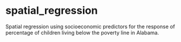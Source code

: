 # spatial_regression
Spatial regression using socioeconomic predictors for the response of percentage of children living below the poverty line in Alabama.
